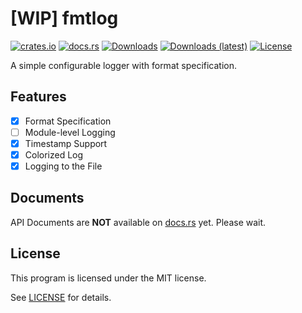 # [WIP] fmtlog
[![crates.io](https://img.shields.io/crates/v/fmtlog)](https://crates.io/crates/fmtlog)
[![docs.rs](https://docs.rs/fmtlog/badge.svg)](https://docs.rs/fmtlog)
[![Downloads](https://img.shields.io/crates/d/fmtlog)](https://crates.io/crates/fmtlog)
[![Downloads (latest)](https://img.shields.io/crates/dv/fmtlog)](https://crates.io/crates/fmtlog)
[![License](https://img.shields.io/crates/l/fmtlog)](https://github.com/watcol/fmtlog/blob/main/LICENSE)

A simple configurable logger with format specification.

## Features
- [x] Format Specification
- [ ] Module-level Logging
- [x] Timestamp Support
- [x] Colorized Log
- [x] Logging to the File

## Documents
API Documents are **NOT** available on [docs.rs](https://docs.rs/fmtlog) yet. Please wait.

## License
This program is licensed under the MIT license.

See [LICENSE](https://github.com/watcol/fmtlog/blob/main/LICENSE) for details.
